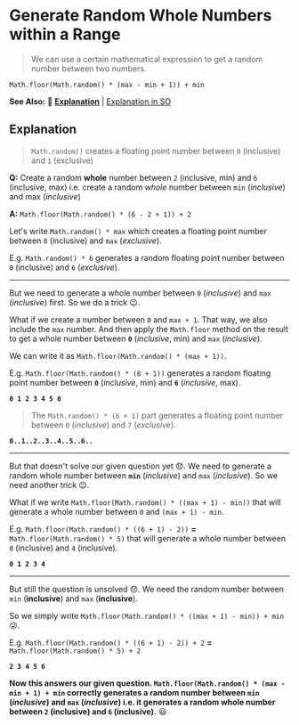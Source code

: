 # Generate Random Whole Numbers within a Range
> We can use a certain mathematical expression to get a random number between two numbers.

`Math.floor(Math.random() * (max - min + 1)) + min`

**See Also:** :scroll: [**Explanation**](https://github.com/FreeCodeCamp/FreeCodeCamp/wiki/Challenge-Generate-Random-Whole-Numbers-within-a-Range#explanation) | [Explanation in SO](https://stackoverflow.com/questions/1527803/generating-random-numbers-in-javascript-in-a-specific-range/1527820#1527820)

## Explanation
> `Math.random()` creates a floating point number between `0` (inclusive) and `1` (exclusive)

**Q:** Create a random **whole** number between `2` (inclusive, min) and `6` (inclusive, max) i.e. create a random *whole* number between `min` (*inclusive*) and max (*inclusive*)

**A:** `Math.floor(Math.random() * (6 - 2 + 1)) + 2`

Let's write `Math.random() * max` which creates a floating point number between `0` (inclusive) and `max` (*exclusive*).

E.g. `Math.random() * 6` generates a random floating point number between `0` (inclusive) and `6` (*exclusive*).

----

But we need to generate a whole number between `0` (*inclusive*) and `max` (*inclusive*) first. So we do a trick :wink:. 

What if we create a number between `0` and `max + 1`. That way, we also include the `max` number. And then apply the `Math.floor` method on the result to get a whole number between **`0`** (*inclusive*, min) and `max` (*inclusive*).

We can write it as `Math.floor(Math.random() * (max + 1))`. 

E.g. `Math.floor(Math.random() * (6 + 1))` generates a random floating point number between **`0`** (*inclusive*, min) and **`6`** (*inclusive*, max).

**`0 1 2 3 4 5 6`**

> The `Math.random() * (6 + 1)` part generates a floating point number between `0` (*inclusive*) and `7` (*exclusive*).

**`0..1..2..3..4..5..6..`**

----

But that doesn't solve our given question yet :disappointed:. We need to generate a random whole number between **`min`** (*inclusive*) and `max` (*inclusive*). So we need another trick :wink:. 

What if we write `Math.floor(Math.random() * ((max + 1) - min))` that will generate a whole number between `0` and `(max + 1) - min`.

E.g. `Math.floor(Math.random() * ((6 + 1) - 2))` **=** `Math.floor(Math.random() * 5)` that will generate a whole number between `0` (inclusive) and `4` (inclusive).

**`0 1 2 3 4`**

----

But still the question is unsolved :disappointed:. We need the random number between `min` (**inclusive**) and `max` (**inclusive**).

So we simply write `Math.floor(Math.random() * ((max + 1) - min)) + min` :stuck_out_tongue_winking_eye:. 

E.g. `Math.floor(Math.random() * ((6 + 1) - 2)) + 2` **=** `Math.floor(Math.random() * 5) + 2`

**`2 3 4 5 6`**

**Now this answers our given question. `Math.floor(Math.random() * (max - min + 1) + min` correctly generates a random number between `min` (*inclusive*) and `max` (*inclusive*) i.e. it generates a random whole number between `2` (inclusive) and `6` (inclusive).** :smiley: